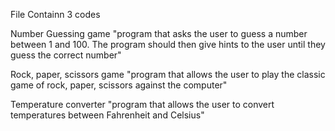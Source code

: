 File Containn 3 codes

Number Guessing game
 "program that asks the user to guess a
 number between 1 and 100. The program
 should then give hints to the user until they
 guess the correct number"

  Rock, paper, scissors game
 "program that allows the user to play
 the classic game of rock, paper, scissors
 against the computer"

  Temperature converter
 "program that allows the user to
 convert temperatures between Fahrenheit and
 Celsius"
